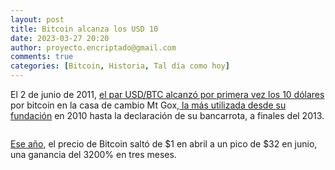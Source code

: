 ```yaml
---
layout: post
title: Bitcoin alcanza los USD 10
date: 2023-03-27 20:20
author: proyecto.encriptado@gmail.com
comments: true
categories: [Bitcoin, Historia, Tal día como hoy]
---
```

<!-- wp:paragraph {"style":{"elements":{"link":{"color":{"text":"#0745e3"}}}}} -->
<p class="has-link-color">El 2 de junio de 2011, <a href="https://bitcoin.zorinaq.com/price/">el par USD/BTC alcanzó por primera vez los 10 dólares</a> por bitcoin en la casa de cambio Mt Gox,<a href="https://www.investopedia.com/articles/forex/121815/bitcoins-price-history.asp#bitcoin-price-history"> la más utilizada desde su fundación</a> en 2010 hasta la declaración de su bancarrota, a finales del 2013.</p>
<!-- /wp:paragraph -->

<!-- wp:image {"id":649,"sizeSlug":"full","linkDestination":"none"} -->
<figure class="wp-block-image size-full"><img src="https://proyectobitcoin.com/wp-content/uploads/2023/03/2-de-junio-1.png" alt="" class="wp-image-649"/></figure>
<!-- /wp:image -->

<!-- wp:paragraph {"style":{"elements":{"link":{"color":{"text":"#0745e3"}}}}} -->
<p class="has-link-color"><a href="https://en.bitcoinwiki.org/wiki/Bitcoin_history#Bitcoin_in_2011">Ese año</a>, el precio de Bitcoin saltó de $1 en abril a un pico de $32 en junio, una ganancia del 3200% en tres meses.</p>
<!-- /wp:paragraph -->

<!-- wp:paragraph -->
<p></p>
<!-- /wp:paragraph -->
